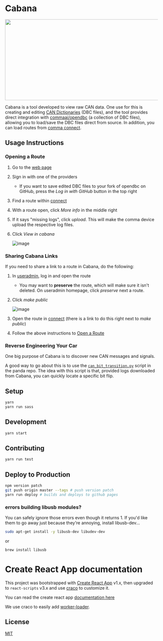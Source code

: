 # Cabana

<img src="https://cabana.comma.ai/img/cabana.jpg" width="640" height="267" />

Cabana is a tool developed to view raw CAN data. One use for this is creating and editing [CAN Dictionaries](http://socialledge.com/sjsu/index.php/DBC_Format) (DBC files), and the tool provides direct integration with [commaai/opendbc](https://github.com/commaai/opendbc) (a collection of DBC files), allowing you to load/save the DBC files direct from source. In addition, you can load routes from [comma connect](https://connect.comma.ai).

## Usage Instructions

### Opening a Route
1. Go to the [web page](https://cabana.comma.ai)
1. Sign in with one of the providers
    * If you want to save edited DBC files to your fork of opendbc on GitHub, press the *Log in with GitHub* button in the top right
1. Find a route within [connect](https://connect.comma.ai)
1. With a route open, click *More info* in the middle right
  1. If it says "missing logs", click *upload*. This will make the comma device upload the respective log files.
1. Click *View in cabana*

    ![image](https://user-images.githubusercontent.com/2822945/168487944-7cc32906-288e-46f5-bc8a-61bd5328de50.png)

### Sharing Cabana Links
If you need to share a link to a route in Cabana, do the following:
1. In [useradmin](https://useradmin.comma.ai), log in and open the route
    * You may want to **preserve** the route, which will make sure it isn't deleted. On useradmin homepage, click *preserve* next a route.
1. Click *make public*

    ![image](https://user-images.githubusercontent.com/2822945/168488185-02500496-6b6c-434f-a55a-21e1d6482e60.png)

1. Open the route in [connect](https://connect.comma.ai) (there is a link to do this right next to *make public*)
1. Follow the above instructions to [Open a Route](open-a-route)

### Reverse Engineering Your Car
One big purpose of Cabana is to discover new CAN messages and signals.

A good way to go about this is to use the [`can_bit_transition.py`](https://github.com/commaai/panda/blob/master/examples/can_bit_transition.md) script in the panda repo. The idea with this script is that, provided logs downloaded from Cabana, you can quickly locate a specific bit flip.


## Setup

```bash
yarn
yarn run sass
```

## Development

```bash
yarn start
```

## Contributing

```bash
yarn run test
```

## Deploy to Production

```bash
npm version patch
git push origin master --tags # push version patch
yarn run deploy # builds and deploys to github pages
```

### errors building libusb modules?

You can safely ignore those errors even though it returns 1. If you'd like them to go away just because they're annoying, install libusb-dev...

```bash
sudo apt-get install -y libusb-dev libudev-dev
```

or

```bash
brew install libusb
```

# Create React App documentation

This project was bootstrapped with [Create React App](https://github.com/facebookincubator/create-react-app) v1.x, then upgraded to `react-scripts` v3.x and use [craco](http://npm.im/@craco/craco) to customize it.

You can read the create react app [documentation here](https://create-react-app.dev/docs/getting-started)

We use craco to easily add [worker-loader](https://npm.im/worker-loader).

## License

[MIT](/LICENSE)
